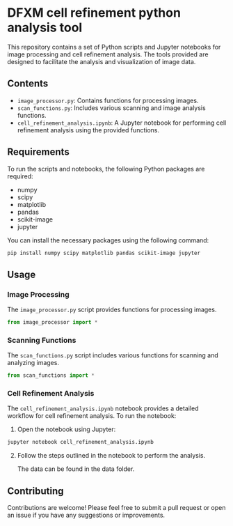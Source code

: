 # DFXM cell refinement python analysis tool

This repository contains a set of Python scripts and Jupyter notebooks for image processing and cell refinement analysis. The tools provided are designed to facilitate the analysis and visualization of image data.

## Contents

- `image_processor.py`: Contains functions for processing images.
- `scan_functions.py`: Includes various scanning and image analysis functions.
- `cell_refinement_analysis.ipynb`: A Jupyter notebook for performing cell refinement analysis using the provided functions.

## Requirements

To run the scripts and notebooks, the following Python packages are required:

- numpy
- scipy
- matplotlib
- pandas
- scikit-image
- jupyter

You can install the necessary packages using the following command:

```bash
pip install numpy scipy matplotlib pandas scikit-image jupyter
```

## Usage

### Image Processing

The `image_processor.py` script provides functions for processing images.

```python
from image_processor import *
```

### Scanning Functions

The `scan_functions.py` script includes various functions for scanning and analyzing images.

```python
from scan_functions import *
```

### Cell Refinement Analysis

The `cell_refinement_analysis.ipynb` notebook provides a detailed workflow for cell refinement analysis. To run the notebook:

1. Open the notebook using Jupyter:

```bash
jupyter notebook cell_refinement_analysis.ipynb
```

2. Follow the steps outlined in the notebook to perform the analysis.

   The data can be found in the data folder.

## Contributing

Contributions are welcome! Please feel free to submit a pull request or open an issue if you have any suggestions or improvements.
